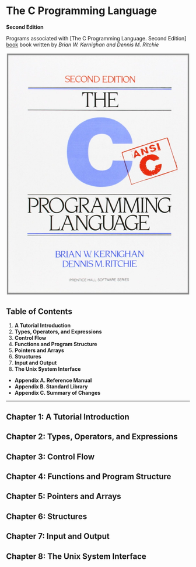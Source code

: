 The C Programming Language
==========================
**Second Edition**

Programs associated with [The C Programming Language. Second Edition] [book] book
written by *Brian W. Kernighan and Dennis M. Ritchie*

![cover]

Table of Contents
-----------------

1. **A Tutorial Introduction**
2. **Types, Operators, and Expressions**
3. **Control Flow**
4. **Functions and Program Structure**
5. **Pointers and Arrays**
6. **Structures**
7. **Input and Output**
8. **The Unix System Interface**

- **Appendix A. Reference Manual**
- **Appendix B. Standard Library**
- **Appendix C. Summary of Changes**

---------------------------------------------


Chapter 1: A Tutorial Introduction
----------------------------------

Chapter 2: Types, Operators, and Expressions
---------------------------------------------

Chapter 3: Control Flow
---------------------------------------------

Chapter 4: Functions and Program Structure
---------------------------------------------

Chapter 5: Pointers and Arrays
---------------------------------------------

Chapter 6: Structures
---------------------------------------------

Chapter 7: Input and Output
---------------------------------------------

Chapter 8: The Unix System Interface
---------------------------------------------


[book]: http.//cm.bell-labs.com/cm/cs/cbook/
[cover]: static/cover.jpg